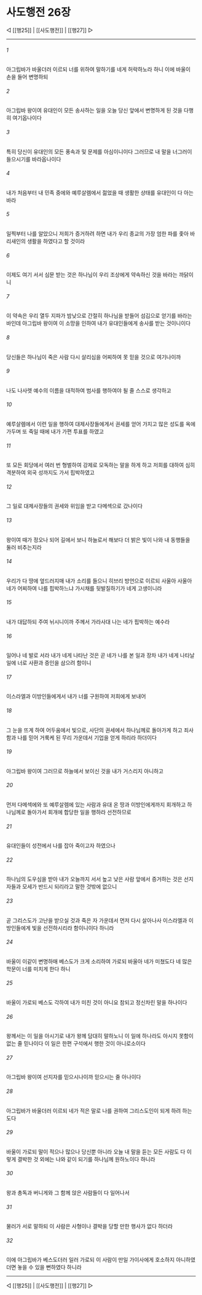 # 사도행전 26장

◁ [[행25]] | [[사도행전]] | [[행27]] ▷
***

###### 1
아그립바가 바울더러 이르되 너를 위하여 말하기를 네게 허락하노라 하니 이에 바울이 손을 들어 변명하되

###### 2
아그립바 왕이여 유대인이 모든 송사하는 일을 오늘 당신 앞에서 변명하게 된 것을 다행히 여기옵나이다

###### 3
특히 당신이 유대인의 모든 풍속과 및 문제를 아심이니이다 그러므로 내 말을 너그러이 들으시기를 바라옵나이다

###### 4
내가 처음부터 내 민족 중에와 예루살렘에서 젊었을 때 생활한 상태를 유대인이 다 아는 바라

###### 5
일찍부터 나를 알았으니 저희가 증거하려 하면 내가 우리 종교의 가장 엄한 파를 좇아 바리새인의 생활을 하였다고 할 것이라

###### 6
이제도 여기 서서 심문 받는 것은 하나님이 우리 조상에게 약속하신 것을 바라는 까닭이니

###### 7
이 약속은 우리 열두 지파가 밤낮으로 간절히 하나님을 받들어 섬김으로 얻기를 바라는 바인데 아그립바 왕이여 이 소망을 인하여 내가 유대인들에게 송사를 받는 것이니이다

###### 8
당신들은 하나님이 죽은 사람 다시 살리심을 어찌하여 못 믿을 것으로 여기나이까

###### 9
나도 나사렛 예수의 이름을 대적하여 범사를 행하여야 될 줄 스스로 생각하고

###### 10
예루살렘에서 이런 일을 행하여 대제사장들에게서 권세를 얻어 가지고 많은 성도를 옥에 가두며 또 죽일 때에 내가 가편 투표를 하였고

###### 11
또 모든 회당에서 여러 번 형벌하여 강제로 모독하는 말을 하게 하고 저희를 대하여 심히 격분하여 외국 성까지도 가서 핍박하였고

###### 12
그 일로 대제사장들의 권세와 위임을 받고 다메섹으로 갔나이다

###### 13
왕이여 때가 정오나 되어 길에서 보니 하늘로서 해보다 더 밝은 빛이 나와 내 동행들을 둘러 비추는지라

###### 14
우리가 다 땅에 엎드러지매 내가 소리를 들으니 히브리 방언으로 이르되 사울아 사울아 네가 어찌하여 나를 핍박하느냐 가시채를 뒷발질하기가 네게 고생이니라

###### 15
내가 대답하되 주여 뉘시니이까 주께서 가라사대 나는 네가 핍박하는 예수라

###### 16
일어나 네 발로 서라 내가 네게 나타난 것은 곧 네가 나를 본 일과 장차 내가 네게 나타날 일에 너로 사환과 증인을 삼으려 함이니

###### 17
이스라엘과 이방인들에게서 내가 너를 구원하여 저희에게 보내어

###### 18
그 눈을 뜨게 하여 어두움에서 빛으로, 사단의 권세에서 하나님께로 돌아가게 하고 죄사함과 나를 믿어 거룩케 된 무리 가운데서 기업을 얻게 하리라 하더이다

###### 19
아그립바 왕이여 그러므로 하늘에서 보이신 것을 내가 거스리지 아니하고

###### 20
먼저 다메섹에와 또 예루살렘에 있는 사람과 유대 온 땅과 이방인에게까지 회개하고 하나님께로 돌아가서 회개에 합당한 일을 행하라 선전하므로

###### 21
유대인들이 성전에서 나를 잡아 죽이고자 하였으나

###### 22
하나님의 도우심을 받아 내가 오늘까지 서서 높고 낮은 사람 앞에서 증거하는 것은 선지자들과 모세가 반드시 되리라고 말한 것밖에 없으니

###### 23
곧 그리스도가 고난을 받으실 것과 죽은 자 가운데서 먼저 다시 살아나사 이스라엘과 이방인들에게 빛을 선전하시리라 함이니이다 하니라

###### 24
바울이 이같이 변명하매 베스도가 크게 소리하여 가로되 바울아 네가 미쳤도다 네 많은 학문이 너를 미치게 한다 하니

###### 25
바울이 가로되 베스도 각하여 내가 미친 것이 아니요 참되고 정신차린 말을 하나이다

###### 26
왕께서는 이 일을 아시기로 내가 왕께 담대히 말하노니 이 일에 하나라도 아시지 못함이 없는 줄 믿나이다 이 일은 한편 구석에서 행한 것이 아니로소이다

###### 27
아그립바 왕이여 선지자를 믿으시나이까 믿으시는 줄 아나이다

###### 28
아그립바가 바울더러 이르되 네가 적은 말로 나를 권하여 그리스도인이 되게 하려 하는도다

###### 29
바울이 가로되 말이 적으나 많으나 당신뿐 아니라 오늘 내 말을 듣는 모든 사람도 다 이렇게 결박한 것 외에는 나와 같이 되기를 하나님께 원하노이다 하니라

###### 30
왕과 총독과 버니게와 그 함께 앉은 사람들이 다 일어나서

###### 31
물러가 서로 말하되 이 사람은 사형이나 결박을 당할 만한 행사가 없다 하더라

###### 32
이에 아그립바가 베스도더러 일러 가로되 이 사람이 만일 가이사에게 호소하지 아니하였더면 놓을 수 있을 뻔하였다 하니라

***
◁ [[행25]] | [[사도행전]] | [[행27]] ▷